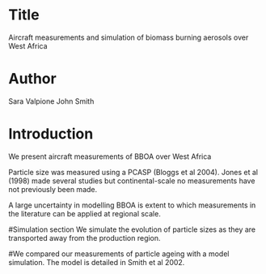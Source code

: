 # Title
Aircraft measurements and simulation of biomass burning aerosols over West Africa

# Author
Sara Valpione
John Smith

# Introduction
We present aircraft measurements of BBOA over West Africa

Particle size was measured using a PCASP (Bloggs et al 2004).
Jones et al (1998) made several studies but continental-scale no measurements have not previously been made.

A large uncertainty in modelling BBOA is extent to which measurements in the literature can be applied at regional scale.

#Simulation section
We simulate the evolution of particle sizes as they are transported away from the production region.

#We compared our measurements of particle ageing with a model simulation.
The model is detailed in Smith et al 2002.
